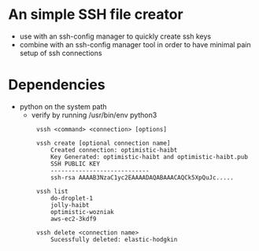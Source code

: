 # An simple SSH file creator
* use with an ssh-config manager to quickly create ssh keys
* combine with an ssh-config manager tool in order to have minimal pain setup of ssh connections

# Dependencies
* python on the system path 
    * verify by running /usr/bin/env python3



```
        vssh <command> <connection> [options]

        vssh create [optional connection name]
            Created connection: optimistic-haibt
            Key Generated: optimistic-haibt and optimistic-haibt.pub
            SSH PUBLIC KEY
            ----------------------------
            ssh-rsa AAAAB3NzaC1yc2EAAAADAQABAAACAQCk5XpQuJc.....

        vssh list
            do-droplet-1
            jolly-haibt
            optimistic-wozniak
            aws-ec2-3kdf9

        vssh delete <connection name>
            Sucessfully deleted: elastic-hodgkin
```
